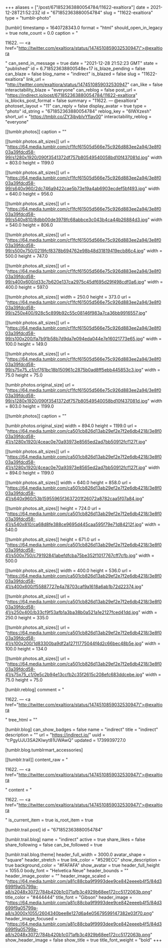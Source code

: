 +++
aliases = ["/post/671852363880054784/11622-exaltiora"]
date = 2021-12-28T21:52:23Z
id = "671852363880054784"
slug = "11622-exaltiora"
type = "tumblr-photo"

[tumblr]
timestamp = 1640728343.0
format = "html"
should_open_in_legacy = true
note_count = 0.0
caption = "<p>11622. — <a href=\"http://twitter.com/exaltiora/status/1474510859032530947\">@exaltiora</a></p>"
can_send_in_message = true
date = "2021-12-28 21:52:23 GMT"
state = "published"
id = 6.718523638800548e+17
is_blaze_pending = false
can_blaze = false
blog_name = "indirect"
is_blazed = false
slug = "11622-exaltiora"
link_url = "http://twitter.com/exaltiora/status/1474510859032530947"
can_like = false
interactability_blaze = "everyone"
can_reblog = false
post_url = "https://indirect.io/post/671852363880054784/11622-exaltiora"
is_blocks_post_format = false
summary = "11622. — @exaltiora"
photoset_layout = "11"
can_reply = false
display_avatar = true
type = "photo"
id_string = "671852363880054784"
reblog_key = "6IWXzesh"
short_url = "https://tmblr.co/ZY3jbybIvYfIay00"
interactability_reblog = "everyone"

[[tumblr.photos]]
caption = ""

[[tumblr.photos.alt_sizes]]
url = "https://64.media.tumblr.com/cf1fcf61505d566e75c926d883ee2a94/3e8f003a39fdcd58-99/s1280x1920/090f3541372df757b80549540058bd10f437081d.jpg"
width = 803.0
height = 1199.0

[[tumblr.photos.alt_sizes]]
url = "https://64.media.tumblr.com/cf1fcf61505d566e75c926d883ee2a94/3e8f003a39fdcd58-99/s640x960/2dc746a9422cae5b73e19a4ab6903ecdef5bf493.jpg"
width = 640.0
height = 956.0

[[tumblr.photos.alt_sizes]]
url = "https://64.media.tumblr.com/cf1fcf61505d566e75c926d883ee2a94/3e8f003a39fdcd58-99/s540x810/8dbb00de3978fc68abbce3c043b4ca44b26884d3.jpg"
width = 540.0
height = 806.0

[[tumblr.photos.alt_sizes]]
url = "https://64.media.tumblr.com/cf1fcf61505d566e75c926d883ee2a94/3e8f003a39fdcd58-99/s500x750/0219fcf8378b694762e98b48d31819419ecb86c4.jpg"
width = 500.0
height = 747.0

[[tumblr.photos.alt_sizes]]
url = "https://64.media.tumblr.com/cf1fcf61505d566e75c926d883ee2a94/3e8f003a39fdcd58-99/s400x600/d33c7b620e137ca2975c45df695d29f498cdf0a6.jpg"
width = 400.0
height = 597.0

[[tumblr.photos.alt_sizes]]
width = 250.0
height = 373.0
url = "https://64.media.tumblr.com/cf1fcf61505d566e75c926d883ee2a94/3e8f003a39fdcd58-99/s250x400/928c5c899b92c55c08146f983a7ca36bb9916557.jpg"

[[tumblr.photos.alt_sizes]]
url = "https://64.media.tumblr.com/cf1fcf61505d566e75c926d883ee2a94/3e8f003a39fdcd58-99/s100x200/fa7b91b58b7d9da7e094eda044e7e16021773e65.jpg"
width = 100.0
height = 149.0

[[tumblr.photos.alt_sizes]]
url = "https://64.media.tumblr.com/cf1fcf61505d566e75c926d883ee2a94/3e8f003a39fdcd58-99/s75x75_c1/cf761bc18b150961c2875b0ad8ff5ebb445853c3.jpg"
width = 75.0
height = 75.0

[tumblr.photos.original_size]
url = "https://64.media.tumblr.com/cf1fcf61505d566e75c926d883ee2a94/3e8f003a39fdcd58-99/s1280x1920/090f3541372df757b80549540058bd10f437081d.jpg"
width = 803.0
height = 1199.0

[[tumblr.photos]]
caption = ""

[tumblr.photos.original_size]
width = 894.0
height = 1199.0
url = "https://64.media.tumblr.com/ca501cb826d13ab29ef2e7f2e6db4218/3e8f003a39fdcd58-41/s1280x1920/4ceac0e70a93973e8565ed2ad7bb50912fcf127f.jpg"

[[tumblr.photos.alt_sizes]]
url = "https://64.media.tumblr.com/ca501cb826d13ab29ef2e7f2e6db4218/3e8f003a39fdcd58-41/s1280x1920/4ceac0e70a93973e8565ed2ad7bb50912fcf127f.jpg"
width = 894.0
height = 1199.0

[[tumblr.photos.alt_sizes]]
width = 640.0
height = 858.0
url = "https://64.media.tumblr.com/ca501cb826d13ab29ef2e7f2e6db4218/3e8f003a39fdcd58-41/s640x960/53b15955965f3637201f26072a8782caa5f07a84.jpg"

[[tumblr.photos.alt_sizes]]
height = 724.0
url = "https://64.media.tumblr.com/ca501cb826d13ab29ef2e7f2e6db4218/3e8f003a39fdcd58-41/s540x810/ca68d8fe388ce9695d445caa595f79e71d84212f.jpg"
width = 540.0

[[tumblr.photos.alt_sizes]]
height = 671.0
url = "https://64.media.tumblr.com/ca501cb826d13ab29ef2e7f2e6db4218/3e8f003a39fdcd58-41/s500x750/c79192841abefdfcba75be352f1017767cff7cfb.jpg"
width = 500.0

[[tumblr.photos.alt_sizes]]
width = 400.0
height = 536.0
url = "https://64.media.tumblr.com/ca501cb826d13ab29ef2e7f2e6db4218/3e8f003a39fdcd58-41/s400x600/f55887727e4a78703caf9a1618a6ab1b72d22374.jpg"

[[tumblr.photos.alt_sizes]]
url = "https://64.media.tumblr.com/ca501cb826d13ab29ef2e7f2e6db4218/3e8f003a39fdcd58-41/s250x400/b33cf9f53afb1a3ba38b0a521a1e2127fced41dd.jpg"
width = 250.0
height = 335.0

[[tumblr.photos.alt_sizes]]
url = "https://64.media.tumblr.com/ca501cb826d13ab29ef2e7f2e6db4218/3e8f003a39fdcd58-41/s100x200/1d83300ba9df2a12711775044f4d2c66bec48b5e.jpg"
width = 100.0
height = 134.0

[[tumblr.photos.alt_sizes]]
url = "https://64.media.tumblr.com/ca501cb826d13ab29ef2e7f2e6db4218/3e8f003a39fdcd58-41/s75x75_c1/0e5c2b94e13ccfb2c35f2615c208efc683ddcebe.jpg"
width = 75.0
height = 75.0

[tumblr.reblog]
comment = "<p>11622. — <a href=\"http://twitter.com/exaltiora/status/1474510859032530947\">@exaltiora</a></p>"
tree_html = ""

[tumblr.blog]
can_show_badges = false
name = "indirect"
title = "indirect"
description = ""
url = "https://indirect.io/"
uuid = "t:PgyUJU3SA2Klwyt81UWAwQ"
updated = 1739939727.0

[tumblr.blog.tumblrmart_accessories]

[[tumblr.trail]]
content_raw = "<p>11622. — <a href=\"http://twitter.com/exaltiora/status/1474510859032530947\">@exaltiora</a></p>"
content = "<p>11622. &mdash; <a href=\"http://twitter.com/exaltiora/status/1474510859032530947\">@exaltiora</a></p>"
is_current_item = true
is_root_item = true

[tumblr.trail.post]
id = "671852363880054784"

[tumblr.trail.blog]
name = "indirect"
active = true
share_likes = false
share_following = false
can_be_followed = true

[tumblr.trail.blog.theme]
header_full_width = 3000.0
avatar_shape = "square"
header_stretch = true
link_color = "#529ECC"
show_description = true
background_color = "#FAFAFA"
show_avatar = true
header_full_height = 1055.0
body_font = "Helvetica Neue"
header_bounds = ""
header_image_poster = ""
header_image_scaled = "https://64.media.tumblr.com/a81c88cba9f9993dee9ce842eeeeb4f5/84d3699f9a05799a-a8/s2048x3072/784b420b1c071afb3c4929b68ee172cc5172063b.png"
title_color = "#444444"
title_font = "Gibson"
header_image = "https://64.media.tumblr.com/a81c88cba9f9993dee9ce842eeeeb4f5/84d3699f9a05799a-a8/s3000x1055/2604340bee8e127d6a4e05679599147382e03f70.png"
header_image_focused = "https://64.media.tumblr.com/a81c88cba9f9993dee9ce842eeeeb4f5/84d3699f9a05799a-a8/s2048x3072/784b420b1c071afb3c4929b68ee172cc5172063b.png"
show_header_image = false
show_title = true
title_font_weight = "bold"
+++
